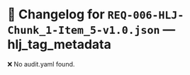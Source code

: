 # 📝 Changelog for `REQ-006-HLJ-Chunk_1-Item_5-v1.0.json` — **hlj_tag_metadata**

❌ No audit.yaml found.
